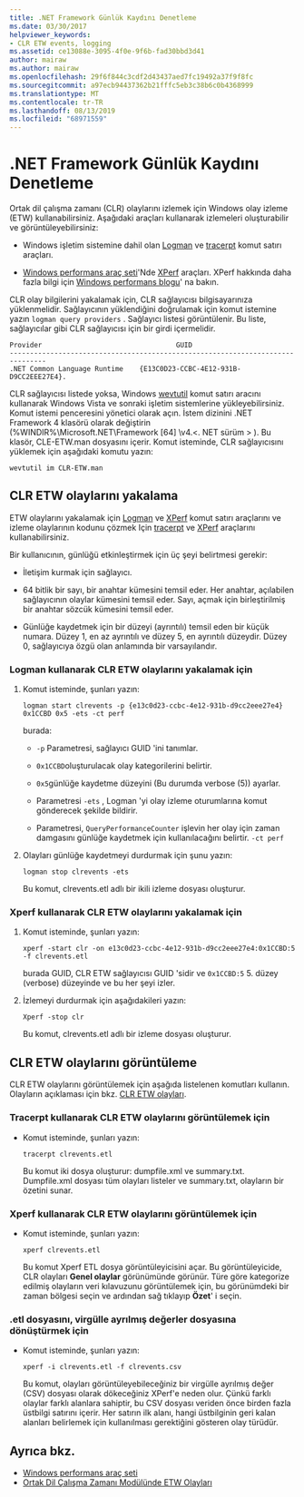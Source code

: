 ```yaml
---
title: .NET Framework Günlük Kaydını Denetleme
ms.date: 03/30/2017
helpviewer_keywords:
- CLR ETW events, logging
ms.assetid: ce13088e-3095-4f0e-9f6b-fad30bbd3d41
author: mairaw
ms.author: mairaw
ms.openlocfilehash: 29f6f844c3cdf2d43437aed7fc19492a37f9f8fc
ms.sourcegitcommit: a97ecb94437362b21fffc5eb3c38b6c0b4368999
ms.translationtype: MT
ms.contentlocale: tr-TR
ms.lasthandoff: 08/13/2019
ms.locfileid: "68971559"
---
```

# <a name="controlling-net-framework-logging"></a>.NET Framework Günlük Kaydını Denetleme

Ortak dil çalışma zamanı (CLR) olaylarını izlemek için Windows olay izleme (ETW) kullanabilirsiniz. Aşağıdaki araçları kullanarak izlemeleri oluşturabilir ve görüntüleyebilirsiniz:

- Windows işletim sistemine dahil olan [Logman](/windows-server/administration/windows-commands/logman) ve [tracerpt](/windows-server/administration/windows-commands/tracerpt_1) komut satırı araçları.

- [Windows performans araç seti](/windows-hardware/test/wpt/)'Nde [XPerf](/windows-hardware/test/wpt/xperf-command-line-reference) araçları. XPerf hakkında daha fazla bilgi için [Windows performans blogu](https://go.microsoft.com/fwlink/?LinkId=179509)' na bakın.

CLR olay bilgilerini yakalamak için, CLR sağlayıcısı bilgisayarınıza yüklenmelidir. Sağlayıcının yüklendiğini doğrulamak için komut istemine yazın `logman query providers` . Sağlayıcı listesi görüntülenir. Bu liste, sağlayıcılar gibi CLR sağlayıcısı için bir girdi içermelidir.

```
Provider                                 GUID
-------------------------------------------------------------------------------
.NET Common Language Runtime    {E13C0D23-CCBC-4E12-931B-D9CC2EEE27E4}.
```

CLR sağlayıcısı listede yoksa, Windows [wevtutil](/windows-server/administration/windows-commands/wevtutil) komut satırı aracını kullanarak Windows Vista ve sonraki işletim sistemlerine yükleyebilirsiniz. Komut istemi penceresini yönetici olarak açın. İstem dizinini .NET Framework 4 klasörü olarak değiştirin (%WINDIR%\Microsoft.NET\Framework [64] \v4.\<. NET sürüm > \). Bu klasör, CLE-ETW.man dosyasını içerir. Komut isteminde, CLR sağlayıcısını yüklemek için aşağıdaki komutu yazın:

`wevtutil im CLR-ETW.man`

## <a name="capturing-clr-etw-events"></a>CLR ETW olaylarını yakalama

ETW olaylarını yakalamak için [Logman](/windows-server/administration/windows-commands/logman) ve [XPerf](/windows-hardware/test/wpt/xperf-command-line-reference) komut satırı araçlarını ve izleme olaylarının kodunu çözmek Için [tracerpt](/windows-server/administration/windows-commands/tracerpt_1) ve [XPerf](/windows-hardware/test/wpt/xperf-command-line-reference) araçlarını kullanabilirsiniz.

Bir kullanıcının, günlüğü etkinleştirmek için üç şeyi belirtmesi gerekir:

- İletişim kurmak için sağlayıcı.

- 64 bitlik bir sayı, bir anahtar kümesini temsil eder. Her anahtar, açılabilen sağlayıcının olaylar kümesini temsil eder. Sayı, açmak için birleştirilmiş bir anahtar sözcük kümesini temsil eder.

- Günlüğe kaydetmek için bir düzeyi (ayrıntılı) temsil eden bir küçük numara. Düzey 1, en az ayrıntılı ve düzey 5, en ayrıntılı düzeydir. Düzey 0, sağlayıcıya özgü olan anlamında bir varsayılandır.

### <a name="to-capture-clr-etw-events-using-logman"></a>Logman kullanarak CLR ETW olaylarını yakalamak için

1. Komut isteminde, şunları yazın:

     `logman start clrevents -p {e13c0d23-ccbc-4e12-931b-d9cc2eee27e4} 0x1CCBD 0x5 -ets -ct perf`

     burada:

    - `-p` Parametresi, sağlayıcı GUID 'ini tanımlar.

    - `0x1CCBD`oluşturulacak olay kategorilerini belirtir.

    - `0x5`günlüğe kaydetme düzeyini (Bu durumda verbose (5)) ayarlar.

    - Parametresi `-ets` , Logman 'yi olay izleme oturumlarına komut gönderecek şekilde bildirir.

    - Parametresi, `QueryPerformanceCounter` işlevin her olay için zaman damgasını günlüğe kaydetmek için kullanılacağını belirtir. `-ct perf`

2. Olayları günlüğe kaydetmeyi durdurmak için şunu yazın:

     `logman stop clrevents -ets`

     Bu komut, clrevents.etl adlı bir ikili izleme dosyası oluşturur.

### <a name="to-capture-clr-etw-events-using-xperf"></a>Xperf kullanarak CLR ETW olaylarını yakalamak için

1. Komut isteminde, şunları yazın:

     `xperf -start clr -on e13c0d23-ccbc-4e12-931b-d9cc2eee27e4:0x1CCBD:5 -f clrevents.etl`

     burada GUID, CLR ETW sağlayıcısı GUID 'sidir ve `0x1CCBD:5` 5. düzey (verbose) düzeyinde ve bu her şeyi izler.

2. İzlemeyi durdurmak için aşağıdakileri yazın:

     `Xperf -stop clr`

     Bu komut, clrevents.etl adlı bir izleme dosyası oluşturur.

## <a name="viewing-clr-etw-events"></a>CLR ETW olaylarını görüntüleme

CLR ETW olaylarını görüntülemek için aşağıda listelenen komutları kullanın. Olayların açıklaması için bkz. [CLR ETW olayları](../../../docs/framework/performance/clr-etw-events.md).

### <a name="to-view-clr-etw-events-using-tracerpt"></a>Tracerpt kullanarak CLR ETW olaylarını görüntülemek için

- Komut isteminde, şunları yazın:

     `tracerpt clrevents.etl`

     Bu komut iki dosya oluşturur: dumpfile.xml ve summary.txt. Dumpfile.xml dosyası tüm olayları listeler ve summary.txt, olayların bir özetini sunar.

### <a name="to-view-clr-etw-events-using-xperf"></a>Xperf kullanarak CLR ETW olaylarını görüntülemek için

- Komut isteminde, şunları yazın:

     `xperf clrevents.etl`

     Bu komut Xperf ETL dosya görüntüleyicisini açar. Bu görüntüleyicide, CLR olayları **Genel olaylar** görünümünde görünür. Türe göre kategorize edilmiş olayların veri kılavuzunu görüntülemek için, bu görünümdeki bir zaman bölgesi seçin ve ardından sağ tıklayıp **Özet**' i seçin.

### <a name="to-convert-the-etl-file-to-a-comma-separated-value-file"></a>.etl dosyasını, virgülle ayrılmış değerler dosyasına dönüştürmek için

- Komut isteminde, şunları yazın:

     `xperf -i clrevents.etl -f clrevents.csv`

     Bu komut, olayları görüntüleyebileceğiniz bir virgülle ayrılmış değer (CSV) dosyası olarak dökeceğiniz XPerf'e neden olur. Çünkü farklı olaylar farklı alanlara sahiptir, bu CSV dosyası veriden önce birden fazla üstbilgi satırını içerir. Her satırın ilk alanı, hangi üstbilginin geri kalan alanları belirlemek için kullanılması gerektiğini gösteren olay türüdür.

## <a name="see-also"></a>Ayrıca bkz.

- [Windows performans araç seti](/windows-hardware/test/wpt/)
- [Ortak Dil Çalışma Zamanı Modülünde ETW Olayları](../../../docs/framework/performance/etw-events-in-the-common-language-runtime.md)
